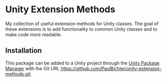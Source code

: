 # Unity Extension Methods
My collection of useful extension methods for Unity classes. The goal of these extensions is to add functionality to
common Unity classes and to make code more readable.

## Installation
This package can be added to a Unity project through the [Unity Package Manager](https://docs.unity3d.com/Manual/upm-ui-giturl.html) with the Git URL https://github.com/PaulBichler/unity-extension-methods.git.
